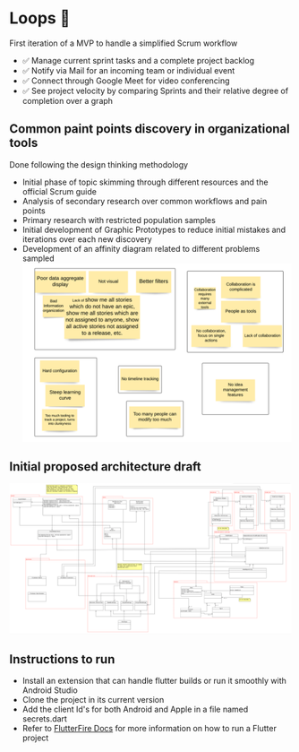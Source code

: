 # Loops 🔁

First iteration of a MVP to handle a simplified Scrum workflow

- ✅ Manage current sprint tasks and a complete project backlog
- ✅ Notify via Mail for an incoming team or individual event
- ✅ Connect through Google Meet for video conferencing
- ✅ See project velocity by comparing Sprints and their relative degree of completion over a graph

## Common paint points discovery in organizational tools

Done following the design thinking methodology

- Initial phase of topic skimming through different resources and the official Scrum guide
- Analysis of secondary research over common workflows and pain points
- Primary research with restricted population samples
- Initial development of Graphic Prototypes to reduce initial mistakes and iterations over each new discovery
- Development of an affinity diagram related to different problems sampled
  ![Affinity diagram](./static_resources/affinity_diagram.png)

## Initial proposed architecture draft

  ![Architecture](./static_resources/proposed_architecture.png)


## Instructions to run

- Install an extension that can handle flutter builds or run it smoothly with Android Studio
- Clone the project in its current version
- Add the client Id's for both Android and Apple in a file named secrets.dart
- Refer to [FlutterFire Docs](https://firebase.google.com/docs/guides) for more information on how to run a Flutter project
